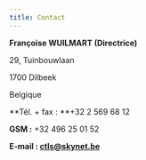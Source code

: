 ```yaml
---
title: Contact
---
```


**Françoise WUILMART (Directrice)**

29, Tuinbouwlaan

1700 Dilbeek

Belgique

**Tél. + fax : **+32 2 569 68 12

**GSM :** +32 496 25 01 52

**E-mail : ctls@skynet.be**
